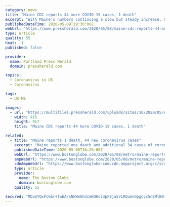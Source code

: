 ```yaml
---
category: news
title: "Maine CDC reports 44 more COVID-19 cases, 1 death"
excerpt: "With Maine's numbers continuing a slow but steady increase, Gov. Janet Mills and state health officials say the overall trajectory and trend supports relaxing additional restrictions on businesses."
publishedDateTime: 2020-05-09T19:30:00Z
webUrl: "https://www.pressherald.com/2020/05/08/maine-cdc-reports-44-additional-covid-19-cases-1-death/"
type: article
quality: 55
heat: -1
published: false

provider:
  name: Portland Press Herald
  domain: pressherald.com

topics:
  - Coronavirus in US
  - Coronavirus

tags:
  - US-ME

images:
  - url: "https://multifiles.pressherald.com/uploads/sites/10/2020/05/ActiveCovidCases050820-e1588980102415.jpg"
    width: 915
    height: 917
    title: "Maine CDC reports 44 more COVID-19 cases, 1 death"

related:
  - title: "Maine reports 1 death, 44 new coronavirus cases"
    excerpt: "Maine reported one death and additional 34 cases of coronavirus as the state’s death toll climbs to 63 and case count rises to 1,374."
    publishedDateTime: 2020-05-08T16:26:00Z
    webUrl: "https://www.bostonglobe.com/2020/05/08/metro/maine-reports-1-death-44-new-coronavirus-cases/"
    ampWebUrl: "https://www.bostonglobe.com/2020/05/08/metro/maine-reports-1-death-44-new-coronavirus-cases/?outputType=amp"
    cdnAmpWebUrl: "https://www-bostonglobe-com.cdn.ampproject.org/c/s/www.bostonglobe.com/2020/05/08/metro/maine-reports-1-death-44-new-coronavirus-cases/?outputType=amp"
    type: article
    provider:
      name: The Boston Globe
      domain: bostonglobe.com
    quality: 55

secured: "MOvmYQxPc6br+fwhA/xNkWeGh3cmKOHoz3pF8ja57LRQumnOpgCvc5n8MlB07Y4wjg3P2X2ZGVduIpobjCCjmzw4nrRJ+p3ajUcYNFtqKIecGtTHHyI5bSEyCnEk9L8QAt7GK/bd7eaRPwb6JzgBLX3nMT2AIGoETbrneXcKhbte3k1QOa0Aed8FFZ4EGimo4EWKfa/getM6V4gc2+O7Hs6nCooPLtvrTW2GpX+nHHEh51O23Iiu2tRDCPSVdWolDvgdz9z9M/Gv/kuX2nKvwBZqt/Vm+usgFRykXfmFhggTeGPldLdrPuTUiNQv3cELrQKZbMliFC08UTCvivwUV1o1slL3f4NPGh/FX4q6nZZPunWP4w1wxqfhrSyGekbgWTnxQfjnbFSYJ1FvGlLagWNMmizWD9Hy6qHdtmwItOWITgCyuU1Qj9Qn/Ofwt0W6APn+UCDhbMeelcyUZSSaVDkQDGObDBXQYhps2fPGFxI=;SOleJbSFguF6bGrainFx9g=="
---
```


